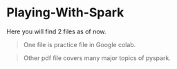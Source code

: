 # Playing-With-Spark

Here you will find 2 files as of now. 

> One file is practice file in Google colab.

> Other pdf file covers many major topics of pyspark.

 
